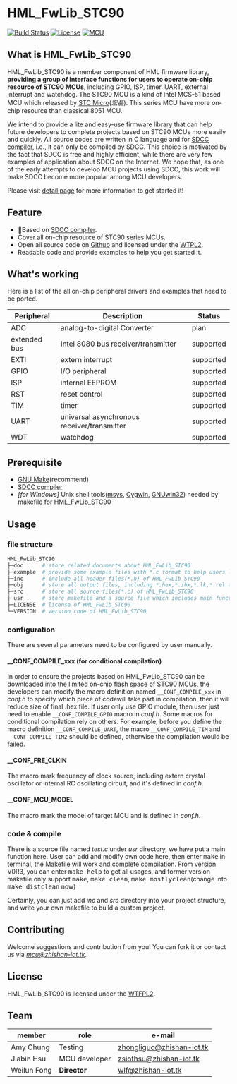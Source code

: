 # HML_FwLib_STC90
[![Build Status](http://jenkins.zhishan-iot.tk:12463/buildStatus/icon?job=HML_FwLib_STC90)](http://jenkins.zhishan-iot.tk:12463/job/HML_FwLib_STC90/)
[![License](https://img.shields.io/badge/license-WTFPL2-blue.svg)](http://wtfpl2.com/)
[![MCU](https://img.shields.io/badge/mcu-stc90-orange.svg)](http://www.stcmcu.com/)
## What is HML_FwLib_STC90
HML_FwLib_STC90 is a member component of HML firmware library, **providing a group of interface functions for users to operate on-chip resource of STC90 MCUs**, including GPIO, ISP, timer, UART, external interrupt and watchdog. The STC90 MCU is a kind of Intel MCS-51 based MCU which released by [STC Micro](http://www.stcmcu.com/)(*宏晶*). This series MCU have more on-chip resource than classical 8051 MCU.

We intend to provide a lite and easy-use firmware library that can help future developers to complete projects based on STC90 MCUs more easily and quickly. All source codes are written in C language and for [SDCC compiler](http://sdcc.sourceforge.net/), i.e., it can only be compiled by SDCC. This choice is motivated by the fact that SDCC is free and highly efficient, while there are very few examples of application about SDCC on the Internet. We hope that, as one of the early attempts to develop MCU projects using SDCC, this work will make SDCC become more popular among MCU developers.<br>

Please visit [detail page](https://hw.zhishan-iot.tk/page/hml/detail/fwlib_stc90.html) for more information to get started it!

## Feature
+ :dart:Based on [SDCC compiler](http://sdcc.sourceforge.net/).
+ Cover all on-chip resource of STC90 series MCUs.
+ Open all source code on [Github](https://github.com) and licensed under the [WTPL2](http://wtfpl2.com/).
+ Readable code and provide examples to help you get started it.

## What's working
Here is a list of the all on-chip peripheral drivers and examples that need to be ported.

| Peripheral | Description | Status |
| --- | --- | --- |
| ADC | analog-to-digital Converter | plan |
| extended bus | Intel 8080 bus receiver/transmitter | supported |
| EXTI | extern interrupt | supported |
| GPIO | I/O peripheral | supported  |
| ISP | internal EEPROM | supported  |
| RST | reset control | supported |
| TIM | timer | supported |
| UART | universal asynchronous receiver/transmitter | supported |
| WDT | watchdog | supported |

## Prerequisite
+ [GNU Make](http://www.gnu.org/software/make/manual/make.html)(recommend)
+ [SDCC compiler](http://sdcc.sourceforge.net/)
+ *\[for Windows\]* Unix shell tools([msys](http://www.mingw.org/wiki/MSYS), [Cygwin](http://www.cygwin.com/), [GNUwin32](http://gnuwin32.sourceforge.net/)) needed by makefile for HML_FwLib_STC90

## Usage
### file structure
```bash
HML_FwLib_STC90
├─doc      # store related documents about HML_FwLib_STC90
├─example  # provide some example files with *.c format to help users learn about HML_FwLib_STC90
├─inc      # include all header files(*.h) of HML_FwLib_STC90
├─obj      # store all output files, including *.hex,*.ihx,*.lk,*.rel and others during compilation
├─src      # store all source files(*.c) of HML_FwLib_STC90
├─usr      # store makefile and a source file which includes main function
├─LICENSE  # license of HML_FwLib_STC90
└─VERSION  # version code of HML_FwLib_STC90
```
### configuration
There are several parameters need to be configured by user manually.
#### \_\_CONF\_COMPILE\_xxx (for conditional compilation)
In order to ensure the projects based on HML_FwLib_STC90 can be downloaded into the limited on-chip flash space of STC90 MCUs, the developers can modify the macro definition named `__CONF_COMPILE_xxx` in *conf.h* to specify which piece of codewill take part in compilation, then it will reduce size of final .hex file. If user only use GPIO module, then user just need to enable `__CONF_COMPILE_GPIO` macro in *conf.h*. Some macros for conditional compilation rely on others. For example, before you define the macro definition `__CONF_COMPILE_UART`, the macro `__CONF_COMPILE_TIM` and `__CONF_COMPILE_TIM2` should be defined, otherwise the compilation would be failed.
####  \_\_CONF\_FRE\_CLKIN
The macro mark frequency of clock source, including extern crystal oscillator or internal RC oscillating circuit, and it's defined in *conf.h*.
#### \_\_CONF\_MCU\_MODEL
The macro mark the model of target MCU and is defined in *conf.h*.

### code & compile
There is a source file named *test.c* under *usr* directory, we have put a main function here. User can add and modify own code here, then enter <kbd>make</kbd> in terminal, the Makefile will work and complete compilation. From version V0R3, you can enter <kbd>make help</kbd> to get all usages, and former version makefile only support <kbd>make</kbd>, <kbd>make clean</kbd>, <kbd>make mostlyclean</kbd>(change into <kbd>make distclean</kbd> now)

Certainly, you can just add *inc* and *src* directory into your project structure, and write your own makefile to build a custom project. 

## Contributing
Welcome suggestions and contribution from you! You can fork it or contact us via *[mcu@zhishan-iot.tk](mailto:mcu@zhishan-iot.tk)*.

## License
HML_FwLib_STC90 is licensed under the [WTFPL2](http://wtfpl2.com/).

##  Team

|member        | role              |e-mail                        |
|--------------|-------------------|------------------------------|
| Amy Chung    | Testing           |[zhongliguo@zhishan-iot.tk](mailto:zhongliguo@zhishan-iot.tk) |
| Jiabin Hsu   | MCU developer     |[zsiothsu@zhishan-iot.tk](mailto:zsiothsu@zhishan-iot.tk) |
| Weilun Fong  | **Director**      |[wlf@zhishan-iot.tk](mailto:wlf@zhishan-iot.tk) |
